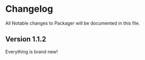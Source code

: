 # Changelog

All Notable changes to Packager will be documented in this file.



## Version 1.1.2
Everything is brand new!